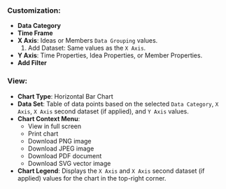 ### Customization:
* **Data Category**
* **Time Frame**
* **X Axis**: Ideas or Members `Data Grouping` values.
  1. Add Dataset: Same values as the `X Axis`.
* **Y Axis**: Time Properties, Idea Properties, or Member Properties.
* **Add Filter**

### View:
* **Chart Type**: Horizontal Bar Chart
* **Data Set**: Table of data points based on the selected `Data Category`, `X Axis`, `X Axis` second dataset (if applied), and `Y Axis` values.
* **Chart Context Menu**: 
  - View in full screen
  - Print chart
  - Download PNG image
  - Download JPEG image
  - Download PDF document
  - Download SVG vector image
* **Chart Legend**: Displays the `X Axis` and `X Axis` second dataset (if applied) values for the chart in the top-right corner.
